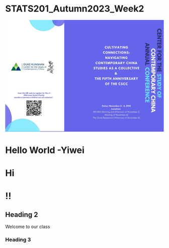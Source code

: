 # STATS201_Autumn2023_Week2

![Description of Image](CSCC_AFTERNOONTEAM_Nov34.png)
# Hello World -Yiwei
# Hi
# !!
## Heading 2

Welcome to our class

### Heading 3
